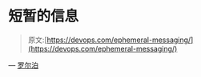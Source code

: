 # 短暂的信息

> 原文:[https://devops.com/ephemeral-messaging/](https://devops.com/ephemeral-messaging/)

— [罗尔泊](https://devops.com/author/breselman/)